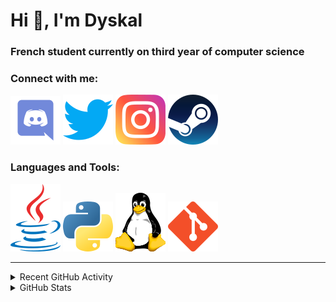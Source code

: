 # Hi 👋, I'm Dyskal

### French student currently on third year of computer science

### Connect with me:

[![Discord](./images/discord.svg "Dyskal#9636")](https://discordapp.com/users/200586202997325824)
[![Twitter](./images/twitter.svg "@dyskal")](https://twitter.com/dyskal)
[![Instagram](./images/insta.svg "@dyskal")](https://instagram.com/dyskal)
[![Steam](./images/steam.svg "dyskal")](https://steamcommunity.com/id/dyskal/)

### Languages and Tools:

[![Java](./images/java.svg)](https://www.oracle.com/java/)
[![Python](./images/python.svg)](https://www.python.org/)
![Linux](./images/linux.svg)
[![Git](./images/git.svg)](https://git-scm.com/)

---

<details>
<summary>Recent GitHub Activity</summary>

<!--START_SECTION:activity-->


1. ❗️ Closed issue [#81](https://github.com/Dyskal/TwitchPlayerOpener/issues/81) in [Dyskal/TwitchPlayerOpener](https://github.com/Dyskal/TwitchPlayerOpener)
2. ❗️ Closed issue [#55](https://github.com/Dyskal/DiscordRP/issues/55) in [Dyskal/DiscordRP](https://github.com/Dyskal/DiscordRP)
3. ❗️ Closed issue [#18](https://github.com/Dyskal/AutoQuery/issues/18) in [Dyskal/AutoQuery](https://github.com/Dyskal/AutoQuery)
4. ❗️ Closed issue [#1](https://github.com/Dyskal/LogAnalyser/issues/1) in [Dyskal/LogAnalyser](https://github.com/Dyskal/LogAnalyser)
5. 🎉 Merged PR [#80](https://github.com/Dyskal/TwitchPlayerOpener/pull/80) in [Dyskal/TwitchPlayerOpener](https://github.com/Dyskal/TwitchPlayerOpener)
5. 🎉 Merged PR [#16](https://github.com/Dyskal/DiscordRP/pull/16) in [Dyskal/DiscordRP](https://github.com/Dyskal/DiscordRP)
6. 🎉 Merged PR [#17](https://github.com/Dyskal/TwitchPlayerOpener/pull/17) in [Dyskal/TwitchPlayerOpener](https://github.com/Dyskal/TwitchPlayerOpener)

<!--END_SECTION:activity-->

</details>

<details>
<summary>GitHub Stats</summary>

![GitHub Stats](https://github-readme-stats.vercel.app/api/top-langs?username=dyskal&show_icons=true&locale=en&layout=compact&card_width=445&langs_count=10&hide_borders=true)
![GitHub Stats](https://github-readme-stats.vercel.app/api?username=dyskal&show_icons=true&locale=en&include_all_commits=true&hide_borders=true)
</details>

